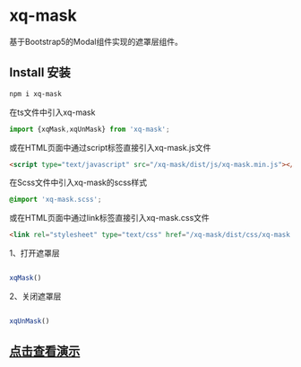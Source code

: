 # xq-mask
基于Bootstrap5的Modal组件实现的遮罩层组件。

## Install 安装

```bash
npm i xq-mask
```

在ts文件中引入xq-mask

```ts
import {xqMask,xqUnMask} from 'xq-mask';
```
或在HTML页面中通过script标签直接引入xq-mask.js文件
```html
<script type="text/javascript" src="/xq-mask/dist/js/xq-mask.min.js"></script>
```
在Scss文件中引入xq-mask的scss样式
```scss
@import 'xq-mask.scss';
```
或在HTML页面中通过link标签直接引入xq-mask.css文件
```html
<link rel="stylesheet" type="text/css" href="/xq-mask/dist/css/xq-mask.min.css">
```

1、打开遮罩层

```ts

xqMask()

```
2、关闭遮罩层

```ts

xqUnMask()

```


## [点击查看演示](https://www.xqkeji.cn/demo/xq-mask/)